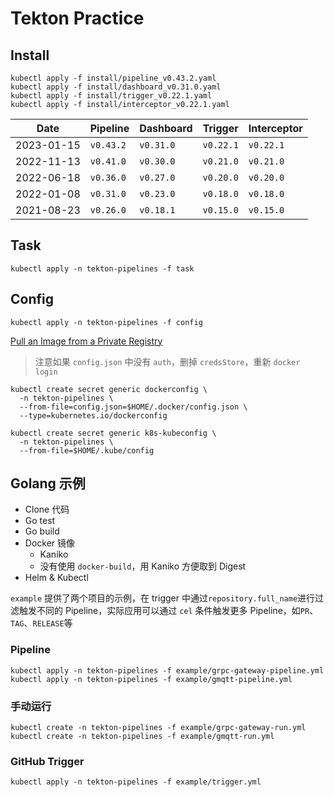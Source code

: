 # Tekton Practice

## Install

```shell
kubectl apply -f install/pipeline_v0.43.2.yaml
kubectl apply -f install/dashboard_v0.31.0.yaml
kubectl apply -f install/trigger_v0.22.1.yaml
kubectl apply -f install/interceptor_v0.22.1.yaml
```

| Date       | Pipeline  | Dashboard | Trigger   | Interceptor |
|------------|-----------|-----------|-----------|-------------|
| 2023-01-15 | `v0.43.2` | `v0.31.0` | `v0.22.1` | `v0.22.1`   |
| 2022-11-13 | `v0.41.0` | `v0.30.0` | `v0.21.0` | `v0.21.0`   |
| 2022-06-18 | `v0.36.0` | `v0.27.0` | `v0.20.0` | `v0.20.0`   |
| 2022-01-08 | `v0.31.0` | `v0.23.0` | `v0.18.0` | `v0.18.0`   |
| 2021-08-23 | `v0.26.0` | `v0.18.1` | `v0.15.0` | `v0.15.0`   |

## Task

```shell
kubectl apply -n tekton-pipelines -f task
```

## Config

```shell script
kubectl apply -n tekton-pipelines -f config
```

[Pull an Image from a Private Registry](https://kubernetes.io/docs/tasks/configure-pod-container/pull-image-private-registry)

> 注意如果 `config.json` 中没有 `auth`，删掉 `credsStore`，重新 `docker login`  

```shell script
kubectl create secret generic dockerconfig \
  -n tekton-pipelines \
  --from-file=config.json=$HOME/.docker/config.json \
  --type=kubernetes.io/dockerconfig
```

```shell script
kubectl create secret generic k8s-kubeconfig \
  -n tekton-pipelines \
  --from-file=$HOME/.kube/config
```

## Golang 示例

- Clone 代码
- Go test
- Go build
- Docker 镜像
    - Kaniko
    - 没有使用 `docker-build`，用 Kaniko 方便取到 Digest 
- Helm & Kubectl

`example` 提供了两个项目的示例，在 trigger 中通过`repository.full_name`进行过滤触发不同的 Pipeline，实际应用可以通过 `cel` 条件触发更多 Pipeline，如`PR`、`TAG`、`RELEASE`等 

### Pipeline

```shell
kubectl apply -n tekton-pipelines -f example/grpc-gateway-pipeline.yml
kubectl apply -n tekton-pipelines -f example/gmqtt-pipeline.yml
```

### 手动运行

```shell
kubectl create -n tekton-pipelines -f example/grpc-gateway-run.yml
kubectl create -n tekton-pipelines -f example/gmqtt-run.yml
```

### GitHub Trigger

```shell
kubectl apply -n tekton-pipelines -f example/trigger.yml
```
